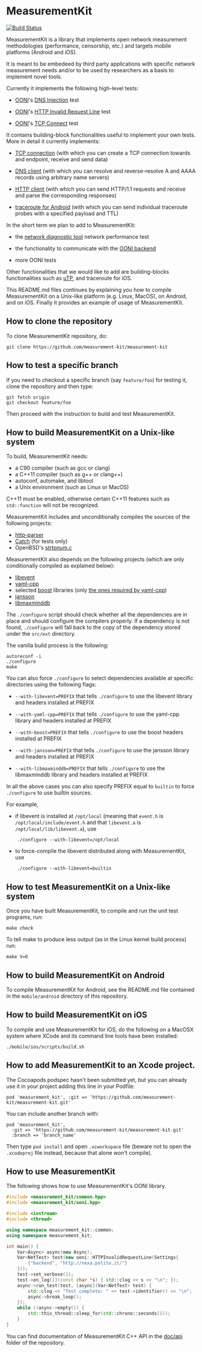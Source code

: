 # MeasurementKit

[![Build Status](https://travis-ci.org/measurement-kit/measurement-kit.svg?branch=master)](https://travis-ci.org/measurement-kit/measurement-kit)

MeasurementKit is a library that implements open network measurement methodologies
(performance, censorship, etc.) and targets mobile platforms (Android and iOS).

It is meant to be embedeed by third party applications with specific network measurement
needs and/or to be used by researchers as a basis to implement novel tools.

Currently it implements the following high-level tests:

- [OONI](https://ooni.torproject.org/)'s [DNS Injection](https://github.com/TheTorProject/ooni-spec/blob/master/test-specs/ts-012-dns-injection.md) test

- [OONI](https://ooni.torproject.org/)'s [HTTP Invalid Request Line](https://github.com/TheTorProject/ooni-spec/blob/master/test-specs/ts-007-http-invalid-request-line.md) test

- [OONI](https://ooni.torproject.org/)'s [TCP Connect](https://github.com/TheTorProject/ooni-spec/blob/master/test-specs/ts-008-tcpconnect.md) test

It contains building-block functionalities useful to implement your own
tests. More in detail it currently implements:

- [TCP connection](https://github.com/measurement-kit/measurement-kit/blob/master/include/measurement_kit/net/transport.hpp) (with which you can create a TCP connection towards and
  endpoint, receive and send data)

- [DNS client](https://github.com/measurement-kit/measurement-kit/blob/master/include/measurement_kit/dns/dns.hpp) (with which you can resolve and reverse-resolve A and AAAA
  records using arbitrary name servers)

- [HTTP client](https://github.com/measurement-kit/measurement-kit/blob/master/include/measurement_kit/http/http.hpp) (with which you can send HTTP/1.1 requests and receive
  and parse the corresponding responses)

- [traceroute for Android](https://github.com/measurement-kit/measurement-kit/blob/master/include/measurement_kit/traceroute/android.hpp) (with which you can send individual traceroute
  probes with a specified payload and TTL)

In the short term we plan to add to MeasurementKit:

- the [network diagnostic tool](https://github.com/ndt-project/ndt/wiki/NDTTestMethodology) network performance test

- the functionality to communicate with the [OONI backend](https://github.com/TheTorProject/ooni-backend)

- more OONI tests

Other functionalities that we would like to add are building-blocks functionalities
such as [uTP](https://github.com/bittorrent/libutp), and traceroute for iOS.

This README.md files continues by explaining you how to compile MeasurementKit
on a Unix-like platform (e.g. Linux, MacOS), on Android, and on iOS. Finally it
provides an example of usage of MeasurementKit.

## How to clone the repository

To clone MeasurementKit repository, do:

    git clone https://github.com/measurement-kit/measurement-kit

## How to test a specific branch

If you need to checkout a specific branch (say `feature/foo`) for testing
it, clone the repository and then type:

```
git fetch origin
git checkout feature/foo
```

Then proceed with the instruction to build and test MeasurementKit.

## How to build MeasurementKit on a Unix-like system

To build, MeasurementKit needs:

- a C90 compiler (such as gcc or clang)
- a C++11 compiler (such as g++ or clang++)
- autoconf, automake, and libtool
- a Unix environment (such as Linux or MacOS)

C++11 must be enabled, otherwise certain C++11 features such as
`std::function` will not be recognized.

MeasurementKit includes and unconditionally compiles the
sources of the following projects:

- [http-parser](https://github.com/joyent/http-parser)
- [Catch](https://github.com/philsquared/Catch) (for tests only)
- OpenBSD's [strtonum.c](http://cvsweb.openbsd.org/cgi-bin/cvsweb/src/lib/libc/stdlib/strtonum.c)

MeasurementKit also depends on the following projects (which
are only conditionally compiled as explained below):

- [libevent](https://github.com/libevent/libevent)
- [yaml-cpp](https://github.com/jbeder/yaml-cpp)
- selected [boost](https://github.com/boostorg/) libraries (only [the ones required by yaml-cpp](https://github.com/measurement-kit/measurement-kit/tree/master/src/ext/boost))
- [jansson](https://github.com/akheron/jansson)
- [libmaxminddb](https://github.com/maxmind/libmaxminddb)

The `./configure` script should check whether all
the dependencies are in place and should configure the compilers
properly. If a dependency is not found, `./configure` will
fall back to the copy of the dependency stored under the
`src/ext` directory.

The vanilla build process is the following:

    autoreconf -i
    ./configure
    make

You can also force `./configure` to select dependencies available
at specific directories using the following flags:

- `--with-libevent=PREFIX` that tells `./configure` to use the
libevent library and headers installed at PREFIX

- `--with-yaml-cpp=PREFIX` that tells `./configure` to use the
yaml-cpp library and headers installed at PREFIX

- `--with-boost=PREFIX` that tells `./configure` to use the
boost headers installed at PREFIX

- `--with-jansson=PREFIX` that tells `./configure` to use the
jansson library and headers installed at PREFIX

- `--with-libmaxminddb=PREFIX` that tells `./configure` to use the
libmaxminddb library and headers installed at PREFIX

In all the above cases you can also specify PREFIX equal to
`builtin` to force `./configure` to use builtin sources.

For example,

- if libevent is installed at `/opt/local` (meaning that `event.h`
is `/opt/local/include/event.h` and that `libevent.a` is
`/opt/local/lib/libevent.a`), use

```
    ./configure --with-libevent=/opt/local
```

- to force-compile the libevent distributed along with MeasurementKit, use

```
    ./configure --with-libevent=builtin
```

## How to test MeasurementKit on a Unix-like system

Once you have built MeasurementKit, to compile and run the unit
test programs, run:

    make check

To tell make to produce less output (as in the Linux kernel
build process) run:

    make V=0

## How to build MeasurementKit on Android

To compile MeasurementKit for Android, see the README.md file contained in
the `mobile/android` directory of this repository.

## How to build MeasurementKit on iOS

To compile and use MeasurementKit for iOS, do the following on a MacOSX
system where XCode and its command line tools have been installed:

```
./mobile/ios/scripts/build.sh
```

## How to add MeasurementKit to an Xcode project.

The Cocoapods podspec hasn't been submitted yet, but you can already use
it in your project adding this line in your Podfile:

    pod 'measurement_kit', :git => 'https://github.com/measurement-kit/measurement-kit.git'

You can include another branch with: 

    pod 'measurement_kit', 
      :git => 'https://github.com/measurement-kit/measurement-kit.git'
      :branch => 'branch_name'

Then type `pod install` and open `.xcworkspace` file (beware not to open the
`.xcodeproj` file instead, because that alone won't compile).

## How to use MeasurementKit

The following shows how to use MeasurementKit's OONI library.

```C++
#include <measurement_kit/common.hpp>
#include <measurement_kit/ooni.hpp>

#include <iostream>
#include <thread>

using namespace measurement_kit::common;
using namespace measurement_kit;

int main() {
    Var<Async> async(new Async);
    Var<NetTest> test(new ooni::HTTPInvalidRequestLine(Settings{
        {"backend", "http://nexa.polito.it/"}
    }));
    test->set_verbose(1);
    test->on_log([](const char *s) { std::clog << s << "\n"; });
    async->run_test(test, [async](Var<NetTest> test) {
        std::clog << "Test complete: " << test->identifier() << "\n";
        async->break_loop();
    });
    while (!async->empty()) {
        std::this_thread::sleep_for(std::chrono::seconds(1));
    }
}
```

You can find documentation of MeasurementKit C++ API in the
[doc/api](https://github.com/measurement-kit/measurement-kit/tree/master/doc/api)
folder of the repository.
